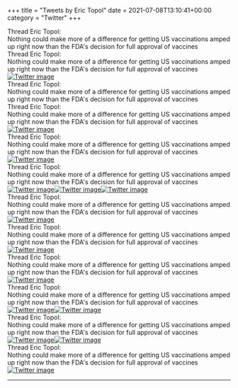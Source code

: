 +++
title = "Tweets by Eric Topol" 
date = 2021-07-08T13:10:41+00:00
category = "Twitter"
+++
<div class="tweet"> 
<div class="profile"> 
Thread Eric Topol: 
</div> 
<div class="tweet-content">Nothing could make more of a difference for getting US vaccinations amped up right now than the FDA's decision for full approval of vaccines</div></div><div class="tweet"> 
<div class="profile"> 
Thread Eric Topol: 
</div> 
<div class="tweet-content">Nothing could make more of a difference for getting US vaccinations amped up right now than the FDA's decision for full approval of vaccines</div></div><a href="E5x7OfuVIA4GUaH.jpg"  ><img src="E5x7OfuVIA4GUaH.jpg" alt="Twitter image" ></img></a><div class="tweet"> 
<div class="profile"> 
Thread Eric Topol: 
</div> 
<div class="tweet-content">Nothing could make more of a difference for getting US vaccinations amped up right now than the FDA's decision for full approval of vaccines</div></div><div class="tweet"> 
<div class="profile"> 
Thread Eric Topol: 
</div> 
<div class="tweet-content">Nothing could make more of a difference for getting US vaccinations amped up right now than the FDA's decision for full approval of vaccines</div></div><a href="E5yGMpWVkAwB06D.jpg"  ><img src="E5yGMpWVkAwB06D.jpg" alt="Twitter image" ></img></a><div class="tweet"> 
<div class="profile"> 
Thread Eric Topol: 
</div> 
<div class="tweet-content">Nothing could make more of a difference for getting US vaccinations amped up right now than the FDA's decision for full approval of vaccines</div></div><a href="E5yMaRPUUAQQ896.jpg"  ><img src="E5yMaRPUUAQQ896.jpg" alt="Twitter image" ></img></a><div class="tweet"> 
<div class="profile"> 
Thread Eric Topol: 
</div> 
<div class="tweet-content">Nothing could make more of a difference for getting US vaccinations amped up right now than the FDA's decision for full approval of vaccines</div></div><a href="E5yR1smVcAIph3D.jpg"  ><img src="E5yR1smVcAIph3D.jpg" alt="Twitter image" ></img></a><a href="E5yR3xPUcAAhnm-.jpg"  ><img src="E5yR3xPUcAAhnm-.jpg" alt="Twitter image" ></img></a><a href="E5yR6cEUcAAsXzd.jpg"  ><img src="E5yR6cEUcAAsXzd.jpg" alt="Twitter image" ></img></a><div class="tweet"> 
<div class="profile"> 
Thread Eric Topol: 
</div> 
<div class="tweet-content">Nothing could make more of a difference for getting US vaccinations amped up right now than the FDA's decision for full approval of vaccines</div></div><a href="E5yUWuhUUAAcabK.jpg"  ><img src="E5yUWuhUUAAcabK.jpg" alt="Twitter image" ></img></a><div class="tweet"> 
<div class="profile"> 
Thread Eric Topol: 
</div> 
<div class="tweet-content">Nothing could make more of a difference for getting US vaccinations amped up right now than the FDA's decision for full approval of vaccines</div></div><a href="E5yfSxKVgAAngEj.jpg"  ><img src="E5yfSxKVgAAngEj.jpg" alt="Twitter image" ></img></a><div class="tweet"> 
<div class="profile"> 
Thread Eric Topol: 
</div> 
<div class="tweet-content">Nothing could make more of a difference for getting US vaccinations amped up right now than the FDA's decision for full approval of vaccines</div></div><a href="E5zEaLiVgAAX8EM.jpg"  ><img src="E5zEaLiVgAAX8EM.jpg" alt="Twitter image" ></img></a><div class="tweet"> 
<div class="profile"> 
Thread Eric Topol: 
</div> 
<div class="tweet-content">Nothing could make more of a difference for getting US vaccinations amped up right now than the FDA's decision for full approval of vaccines</div></div><a href="E5zfZEuVkAEc3mW.jpg"  ><img src="E5zfZEuVkAEc3mW.jpg" alt="Twitter image" ></img></a><a href="E5zfbaMVEAIkb-e.jpg"  ><img src="E5zfbaMVEAIkb-e.jpg" alt="Twitter image" ></img></a><div class="tweet"> 
<div class="profile"> 
Thread Eric Topol: 
</div> 
<div class="tweet-content">Nothing could make more of a difference for getting US vaccinations amped up right now than the FDA's decision for full approval of vaccines</div></div><a href="E5zp5SkVUAIfGWh.jpg"  ><img src="E5zp5SkVUAIfGWh.jpg" alt="Twitter image" ></img></a><a href="E5zp6pSVgAIkTep.jpg"  ><img src="E5zp6pSVgAIkTep.jpg" alt="Twitter image" ></img></a><div class="tweet"> 
<div class="profile"> 
Thread Eric Topol: 
</div> 
<div class="tweet-content">Nothing could make more of a difference for getting US vaccinations amped up right now than the FDA's decision for full approval of vaccines</div></div><a href="E50m3EoVcAQWTwv.jpg"  ><img src="E50m3EoVcAQWTwv.jpg" alt="Twitter image" ></img></a>

---